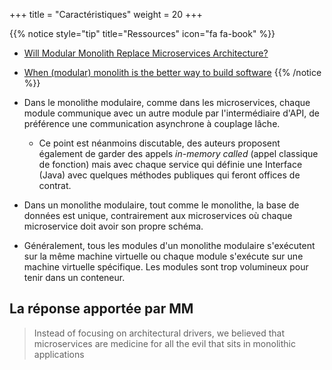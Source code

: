 +++
title = "Caractéristiques"
weight = 20
+++

{{% notice style="tip" title="Ressources" icon="fa fa-book" %}}
- [Will Modular Monolith Replace Microservices Architecture?](https://medium.com/att-israel/will-modular-monolith-replace-microservices-architecture-a8356674e2ea)
- [When (‌modular) monolith is the better way to build software](https://www.thoughtworks.com/en-us/insights/blog/microservices/modular-monolith-better-way-build-software)
{{% /notice %}}

- Dans le monolithe modulaire, comme dans les microservices, chaque module communique avec un autre module par l'intermédiaire d'API, de préférence une communication asynchrone à couplage lâche.
  - Ce point est néanmoins discutable, des auteurs proposent également de garder des appels *in-memory called* (appel classique de fonction) mais avec chaque service qui définie une Interface (Java) avec quelques méthodes publiques qui feront offices de contrat.

- Dans un monolithe modulaire, tout comme le monolithe, la base de données est unique, contrairement aux microservices où chaque microservice doit avoir son propre schéma.

- Généralement, tous les modules d'un monolithe modulaire s'exécutent sur la même machine virtuelle ou chaque module s'exécute sur une machine virtuelle spécifique. Les modules sont trop volumineux pour tenir dans un conteneur.

## La réponse apportée par MM
> Instead of focusing on architectural drivers, we believed that microservices are medicine for all the evil that sits in monolithic applications